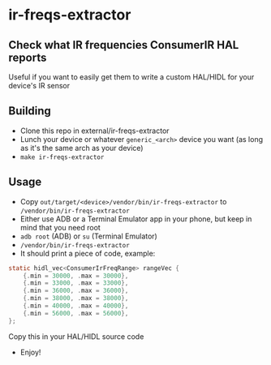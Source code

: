 # ir-freqs-extractor

## Check what IR frequencies ConsumerIR HAL reports

Useful if you want to easily get them to write a custom HAL/HIDL for your device's IR sensor

## Building
- Clone this repo in external/ir-freqs-extractor
- Lunch your device or whatever `generic_<arch>` device you want (as long as it's the same arch as your device)
- `make ir-freqs-extractor`

## Usage
- Copy `out/target/<device>/vendor/bin/ir-freqs-extractor` to `/vendor/bin/ir-freqs-extractor`
- Either use ADB or a Terminal Emulator app in your phone, but keep in mind that you need root
- `adb root` (ADB) or `su` (Terminal Emulator)
- `/vendor/bin/ir-freqs-extractor`
- It should print a piece of code, example:

```c
static hidl_vec<ConsumerIrFreqRange> rangeVec {
    {.min = 30000, .max = 30000},
    {.min = 33000, .max = 33000},
    {.min = 36000, .max = 36000},
    {.min = 38000, .max = 38000},
    {.min = 40000, .max = 40000},
    {.min = 56000, .max = 56000},
};
```

Copy this in your HAL/HIDL source code
- Enjoy!
